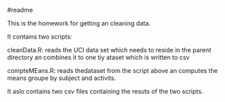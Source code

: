 #readme

This is the homework for getting an cleaning data.

It contains two scripts:

cleanData.R: reads the UCI data set which needs to reside in the parent directory an combines it to one tiy ataset which is written to csv

compteMEans.R: reads thedataset from the script above an computes the means groupe by subject and activits.

It aslo contains two csv files containing the resuts of the two scripts.
